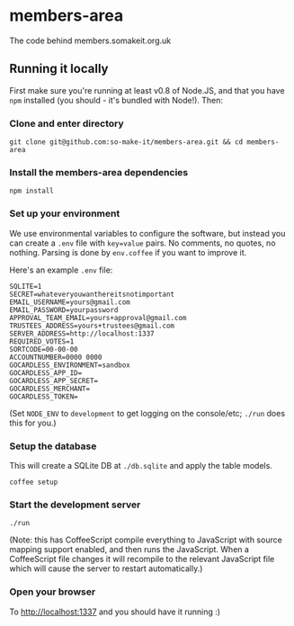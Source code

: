 members-area
============

The code behind members.somakeit.org.uk

Running it locally
------------------

First make sure you're running at least v0.8 of Node.JS, and that you
have `npm` installed (you should - it's bundled with Node!). Then:

### Clone and enter directory
`git clone git@github.com:so-make-it/members-area.git && cd members-area`

### Install the members-area dependencies
`npm install`

### Set up your environment
We use environmental variables to configure the software, but instead
you can create a `.env` file with `key=value` pairs. No comments, no
quotes, no nothing. Parsing is done by `env.coffee` if you want to
improve it.

Here's an example `.env` file:

```
SQLITE=1
SECRET=whateveryouwanthereitsnotimportant
EMAIL_USERNAME=yours@gmail.com
EMAIL_PASSWORD=yourpassword
APPROVAL_TEAM_EMAIL=yours+approval@gmail.com
TRUSTEES_ADDRESS=yours+trustees@gmail.com
SERVER_ADDRESS=http://localhost:1337
REQUIRED_VOTES=1
SORTCODE=00-00-00
ACCOUNTNUMBER=0000 0000
GOCARDLESS_ENVIRONMENT=sandbox
GOCARDLESS_APP_ID=
GOCARDLESS_APP_SECRET=
GOCARDLESS_MERCHANT=
GOCARDLESS_TOKEN=
```

(Set `NODE_ENV` to `development` to get logging on the console/etc;
`./run` does this for you.)

### Setup the database

This will create a SQLite DB at `./db.sqlite` and apply the table models.

`coffee setup`

### Start the development server
`./run`

(Note: this has CoffeeScript compile everything to JavaScript with
source mapping support enabled, and then runs the JavaScript. When a
CoffeeScript file changes it will recompile to the relevant JavaScript
file which will cause the server to restart automatically.)

### Open your browser
To [http://localhost:1337](http://localhost:1337) and you should have it running :)
